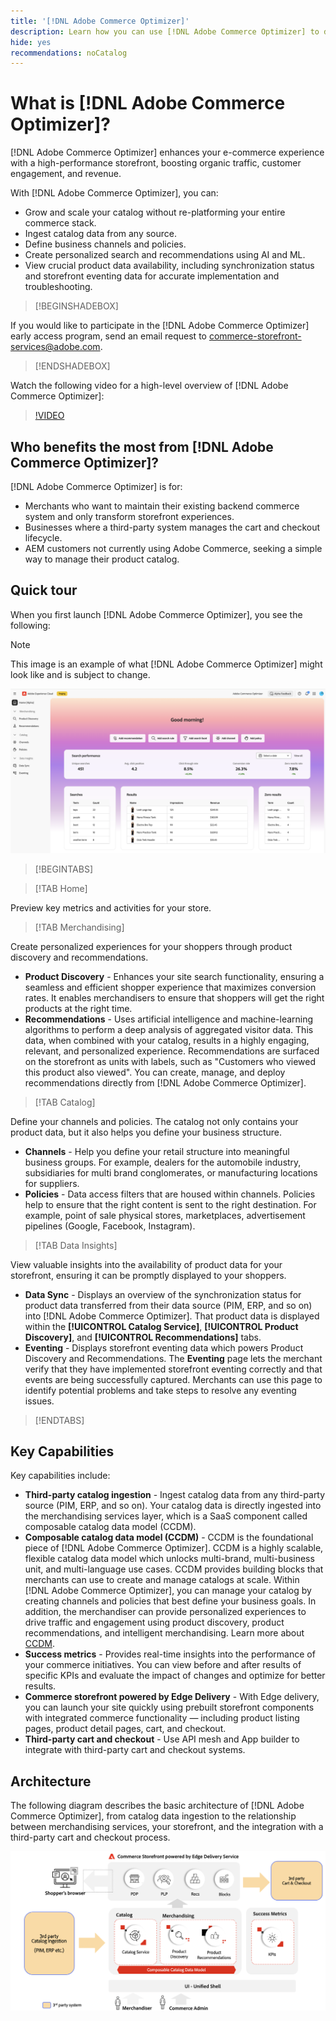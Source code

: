 ```yaml
---
title: '[!DNL Adobe Commerce Optimizer]'
description: Learn how you can use [!DNL Adobe Commerce Optimizer] to deliver a fast, performant storefront with a scalable catalog that allows you to optimize your existing eCommerce backend by increasing traffic and driving higher engagement and conversion.
hide: yes
recommendations: noCatalog
---
```

# What is [!DNL Adobe Commerce Optimizer]?

[!DNL Adobe Commerce Optimizer] enhances your e-commerce experience with a high-performance storefront, boosting organic traffic, customer engagement, and revenue.

With [!DNL Adobe Commerce Optimizer], you can:

- Grow and scale your catalog without re-platforming your entire commerce stack.
- Ingest catalog data from any source.
- Define business channels and policies.
- Create personalized search and recommendations using AI and ML.
- View crucial product data availability, including synchronization status and storefront eventing data for accurate implementation and troubleshooting.

>[!BEGINSHADEBOX]

If you would like to participate in the [!DNL Adobe Commerce Optimizer] early access program, send an email request to [commerce-storefront-services@adobe.com](mailto:commerce-storefront-services@adobe.com).

>[!ENDSHADEBOX]

Watch the following video for a high-level overview of [!DNL Adobe Commerce Optimizer]:

>[!VIDEO](https://video.tv.adobe.com/v/3450226)

## Who benefits the most from [!DNL Adobe Commerce Optimizer]?

[!DNL Adobe Commerce Optimizer] is for:

- Merchants who want to maintain their existing backend commerce system and only transform storefront experiences.
- Businesses where a third-party system manages the cart and checkout lifecycle.
- AEM customers not currently using Adobe Commerce, seeking a simple way to manage their product catalog.

## Quick tour

When you first launch [!DNL Adobe Commerce Optimizer], you see the following:

>[!NOTE]
>
>This image is an example of what [!DNL Adobe Commerce Optimizer] might look like and is subject to change.

![[!DNL Adobe Commerce Optimizer] UI](assets/user-interface.png)

>[!BEGINTABS]

>[!TAB Home]

Preview key metrics and activities for your store.

>[!TAB Merchandising]

Create personalized experiences for your shoppers through product discovery and recommendations.

- **Product Discovery** - Enhances your site search functionality, ensuring a seamless and efficient shopper experience that maximizes conversion rates. It enables merchandisers to ensure that shoppers will get the right products at the right time.  
- **Recommendations** - Uses artificial intelligence and machine-learning algorithms to perform a deep analysis of aggregated visitor data. This data, when combined with your catalog, results in a highly engaging, relevant, and personalized experience. Recommendations are surfaced on the storefront as units with labels, such as "Customers who viewed this product also viewed". You can create, manage, and deploy recommendations directly from [!DNL Adobe Commerce Optimizer].

>[!TAB Catalog]

Define your channels and policies. The catalog not only contains your product data, but it also helps you define your business structure.

- **Channels** - Help you define your retail structure into meaningful business groups. For example, dealers for the automobile industry, subsidiaries for multi brand conglomerates, or manufacturing locations for suppliers.
- **Policies** - Data access filters that are housed within channels. Policies help to ensure that the right content is sent to the right destination. For example, point of sale physical stores, marketplaces, advertisement pipelines (Google, Facebook, Instagram). 

>[!TAB Data Insights]

View valuable insights into the availability of product data for your storefront, ensuring it can be promptly displayed to your shoppers.

- **Data Sync** - Displays an overview of the synchronization status for product data transferred from their data source (PIM, ERP, and so on) into [!DNL Adobe Commerce Optimizer]. That product data is displayed within the **[!UICONTROL Catalog Service]**, **[!UICONTROL Product Discovery]**, and **[!UICONTROL Recommendations]** tabs.
- **Eventing** - Displays storefront eventing data which powers Product Discovery and Recommendations. The **Eventing** page lets the merchant verify that they have implemented storefront eventing correctly and that events are being successfully captured. Merchants can use this page to identify potential problems and take steps to resolve any eventing issues.

>[!ENDTABS]

## Key Capabilities

Key capabilities include:

- **Third-party catalog ingestion** - Ingest catalog data from any third-party source (PIM, ERP, and so on). Your catalog data is directly ingested into the merchandising services layer, which is a SaaS component called composable catalog data model (CCDM).
- **Composable catalog data model (CCDM)** - CCDM is the foundational piece of [!DNL Adobe Commerce Optimizer]. CCDM is a highly scalable, flexible catalog data model which unlocks multi-brand, multi-business unit, and multi-language use cases. CCDM provides building blocks that merchants can use to create and manage catalogs at scale. Within [!DNL Adobe Commerce Optimizer], you can manage your catalog by creating channels and policies that best define your business goals. In addition, the merchandiser can provide personalized experiences to drive traffic and engagement using product discovery​, product recommendations​, and intelligent merchandising. Learn more about [CCDM](https://experienceleague.adobe.com/en/docs/commerce/catalog-data-model/overview).
- **Success metrics** - Provides real-time insights into the performance of your commerce initiatives. You can view before and after results of specific KPIs and evaluate the impact of changes and optimize for better results.
- **Commerce storefront powered by Edge Delivery** - With Edge delivery, you can launch your site quickly using prebuilt storefront components with integrated commerce functionality — including product listing pages, product detail pages, cart, and checkout.
- **Third-party cart and checkout** - Use API mesh and App builder to integrate with third-party cart and checkout systems.

## Architecture

The following diagram describes the basic architecture of [!DNL Adobe Commerce Optimizer], from catalog data ingestion to the relationship between merchandising services, your storefront, and the integration with a third-party cart and checkout process.

![[!DNL Adobe Commerce Optimizer] Architecture](assets/architecture.png)
